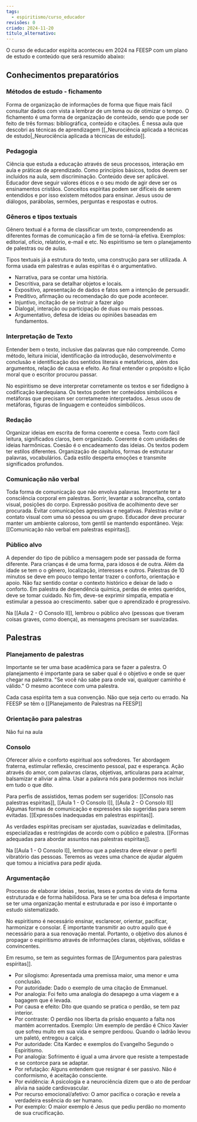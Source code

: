 ```yaml
---
tags:
  - espiritismo/curso_educador
revisões: 0
criado: 2024-11-20
título_alternativo:
---
```

O curso de educador espírita aconteceu em 2024 na FEESP com um plano de estudo e conteúdo que será resumido abaixo:
## Conhecimentos preparatórios
### Métodos de estudo - fichamento
Forma de organização de informações de forma que fique mais fácil consultar dados com vista a lembrar de um tema ou de otimizar o tempo. 
O fichamento é uma forma de organização de conteúdo, sendo que pode ser feito de três formas: bibliográfica, conteúdo e citações. É nessa aula que descobri as técnicas de aprendizagem [[_Neurociência aplicada a técnicas de estudo|_Neurociência aplicada a técnicas de estudo]].
### Pedagogia
Ciência que estuda a educação através de seus processos, interação em aula e práticas de aprendizado. Como princípios básicos, todos devem ser incluídos na aula, sem discriminação. Conteúdo deve ser aplicável. Educador deve seguir valores éticos e o seu modo de agir deve ser  os ensinamentos cristãos. Conceitos espíritas podem ser difíceis de serem entendidos e por isso existem métodos para ensinar. Jesus usou de diálogos, parábolas, sermões, perguntas e respostas e outros.
### Gêneros e tipos textuais
Gênero textual é a forma de classificar um texto, compreendendo as diferentes formas de comunicação a fim de se torná-la efetiva. Exemplos: editorial, ofício, relatório, e-mail e etc. No espiritismo se tem o planejamento de palestras ou de aulas. 

Tipos textuais já a estrutura do texto, uma construção para ser utilizada. A forma usada em palestras e aulas espíritas é o argumentativo.
- Narrativa, para se contar uma história. 
- Descritiva, para se detalhar objetos e locais. 
- Expositivo, apresentação de dados e fatos sem a intenção de persuadir.
- Preditivo, afirmação ou recomendação do que pode acontecer.
- Injuntivo, incitação de se instruir a fazer algo
- Dialogal, interação ou participação de duas ou mais pessoas.
- Argumentativo, defesa de ideias ou opiniões baseadas em fundamentos.
### Interpretação de Texto
Entender bem o texto, inclusive das palavras que não compreende. Como método, leitura inicial, identificação da introdução, desenvolvimento e conclusão e identificação dos sentidos literais e metafóricos, além dos argumentos, relação de causa e efeito. Ao final entender o propósito e lição moral que o escritor procurou passar. 

No espiritismo se deve interpretar corretamente os textos e ser fidedigno à codificação kardequiana. Os textos podem ter conteúdos simbólicos e metáforas que precisam ser corretamente interpretados. Jesus usou de metáforas, figuras de linguagem e conteúdos simbólicos. 
### Redação
Organizar ideias em escrita de forma coerente e coesa. Texto com fácil leitura, significados claros, bem organizado. Coerente é com unidades de ideias harmônicas. Coesão é o encadeamento das ideias. Os textos podem ter estilos diferentes. Organização de capítulos, formas de estruturar palavras, vocabulários. Cada estilo desperta emoções e transmite significados profundos.
### Comunicação não verbal
Toda forma de comunicação que não envolva palavras. Importante ter a consciência corporal em palestras. Sorrir, levantar a sobrancelha, contato visual, posições do corpo. Expressão positiva de acolhimento deve ser procurada. Evitar comunicações agressivas e negativas. Palestras evitar o contato visual com uma só pessoa ou um grupo. Educador deve procurar manter um ambiente caloroso, tom gentil se mantendo espontâneo.  Veja: [[Comunicação não verbal em palestras espíritas]].
### Público alvo
A depender do tipo de público a mensagem pode ser passada de forma diferente. Para crianças é de uma forma, para idosos é de outra. Além da idade se tem o o gênero, localização, interesses e outros. Palestras de 10 minutos se deve em pouco tempo tentar trazer o conforto, orientação e apoio. Não faz sentido contar o contexto histórico e deixar de lado o conforto. Em palestra de dependência química, perdas de entes queridos, deve se tomar cuidado. No fim, deve-se exprimir simpatia, empatia e estimular a pessoa ao crescimento. saber que o aprendizado é progressivo.

Na [[Aula 2 - O Consolo II]], lembrou o público alvo (pessoas que tiveram coisas graves, como doença), as mensagens precisam ser suavizadas. 
## Palestras
### Planejamento de palestras
Importante se ter uma base acadêmica para se fazer a palestra. O planejamento é importante para se saber qual é o objetivo e onde se quer chegar na palestra. "Se você não sabe para onde vai, qualquer caminho é válido." O mesmo acontece com uma palestra.

Cada casa espírita tem a sua convenção. Não que seja certo ou errado. Na FEESP se têm o [[Planejamento de Palestras na FEESP]]
### Orientação para palestras
Não fui na aula
### Consolo
Oferecer alívio e conforto espiritual aos sofredores. Ter abordagem fraterna, estimular reflexão, crescimento pessoal, paz e esperança. Ação através do amor, com palavras claras, objetivas, articularas para acalmar, balsamizar e aliviar a alma. Usar a palavra nós para podermos nos incluir em tudo o que dito. 

Para perfis de assistidos, temas podem ser sugeridos: [[Consolo nas palestras espíritas]], [[Aula 1 - O Consolo I]], [[Aula 2 - O Consolo II]] Algumas formas de comunicação e expressões são sugeridas para serem evitadas. [[Expressões inadequadas em palestras espíritas]].

As verdades espíritas precisam ser ajustadas, suavizadas e delimitadas, especializadas e restringidas de acordo com o público e palestra. [[Formas adequadas para abordar assuntos nas palestras espíritas]]. 

Na [[Aula 1 - O Consolo I]], lembrou que a palestra deve elevar o perfil vibratório das pessoas. Teremos as vezes uma chance de ajudar alguém que tomou a iniciativa para pedir ajuda. 


### Argumentação
Processo de elaborar ideias , teorias, teses e pontos de vista de forma estruturada e de forma habilidosa. Para se ter uma boa defesa é importante se ter uma organização mental e estruturada e por isso é importante o estudo sistematizado. 

No espiritismo é necessário ensinar, esclarecer, orientar, pacificar, harmonizar e consolar. É importante transmitir ao outro aquilo que é necessário para a sua renovação mental. Portanto, o objetivo dos alunos é propagar o espiritismo através de informações claras, objetivas, sólidas e convincentes.

Em resumo, se tem as seguintes formas de [[Argumentos para palestras espíritas]].
- Por silogismo: Apresentada uma premissa maior, uma menor e uma conclusão.
- Por autoridade: Dado o exemplo de uma citação de Emmanuel.
- Por analogia: Foi feito uma analogia do desapego a uma viagem e a bagagem que é levada.
- Por causa e efeito: Dito que quando se pratica o perdão, se tem paz interior.
- Por contraste: O perdão nos liberta da prisão enquanto a falta nos mantém acorrentados. Exemplo: Um exemplo de perdão é Chico Xavier que sofreu muito em sua vida e sempre perdoou. Quando o ladrão levou um paletó, entregou a calça.
- Por autoridade: Cita Kardec e exemplos do Evangelho Segundo o Espiritismo.
- Por analogia: Sofrimento é igual a uma árvore que resiste a tempestade e se contorce para se adaptar.
- Por refutação: Alguns entendem que resignar é ser passivo. Não é conformismo, é aceitação consciente.
- Por evidência: A psicologia e a neurociência dizem que o ato de perdoar alivia na saúde cardiovascular.
- Por recurso emocional/afetivo: O amor pacifica o coração e revela a verdadeira essência do ser humano.
- Por exemplo: O maior exemplo é Jesus que pediu perdão no momento de sua crucificação.

